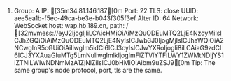 1. Group: A IP: [35m34.81.146.187[0m Port: 22 TLS: close UUID: aee5ea1b-f5ec-49ca-be3e-b043f305f3ef Alter ID: 64 Network: WebSocket host: wap.hb.189.cn, path: / [32mvmess://eyJ2IjogIjIiLCAicHMiOiAiMzQuODEuMTQ2LjE4NzoyMiIsICJhZGQiOiAiMzQuODEuMTQ2LjE4NyIsICJwb3J0IjogMjIsICJhaWQiOiA2NCwgInR5cGUiOiAiIiwgIm5ldCI6ICJ3cyIsICJwYXRoIjogIi8iLCAiaG9zdCI6ICJ3YXAuaGIuMTg5LmNuIiwgImlkIjogImFlZTVlYTFiLWY1ZWMtNDljYS1iZTNlLWIwNDNmMzA1ZjNlZiIsICJ0bHMiOiAibm9uZSJ9[0m Tip: The same group's node protocol, port, tls are the same.
